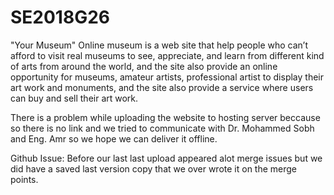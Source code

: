# SE2018G26
"Your Museum" 
Online museum is a web site that help people who can’t afford to visit real museums to see, appreciate, and learn from different kind of arts from around the world, and the site also provide an online opportunity for museums, amateur artists, professional artist to display their art work and monuments, and the site also provide a service where users can buy and sell their art work.

There is a problem while uploading the website to hosting server beccause so there is no link and we tried to communicate with Dr. Mohammed Sobh and Eng. Amr so we hope we can deliver it offline.

Github Issue: 
Before our last last upload appeared alot merge issues but we did have a saved last version copy that we over wrote it on the merge points.

